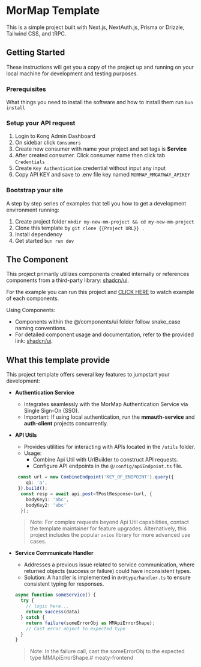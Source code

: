 # MorMap Template

This is a simple project built with Next.js, NextAuth.js, Prisma or Drizzle, Tailwind CSS, and tRPC.

## Getting Started

These instructions will get you a copy of the project up and running on your local machine for development and testing purposes.

### Prerequisites

What things you need to install the software and how to install them run `bun install`

### Setup your API request

1. Login to Kong Admin Dashboard
2. On sidebar click `Consumers`
3. Create new consumer with name your project and set tags is **Service**
4. After created consumer. Click consumer name then click tab `Credentials`
5. Create `Key Authentication` credential without input any input
6. Copy API KEY and save to .env file key named `MORMAP_MMGATWAY_APIKEY`

### Bootstrap your site

A step by step series of examples that tell you how to get a development environment running:

1. Create project folder `mkdir my-new-mm-project && cd my-new-mm-project`
2. Clone this template by `git clone {{Project URL}} .`
3. Install dependency
4. Get started `bun run dev`

## The Component

This project primarily utilizes components created internally or references components from a third-party library: [shadcn/ui](shadcn/ui).

For the example you can run this project and [CLICK HERE](http://localhost:3000) to watch example of each components.

Using Components:
  - Components within the @/components/ui folder follow snake_case naming conventions.
  - For detailed component usage and documentation, refer to the provided link: [shadcn/ui](shadcn/ui).

## What this template provide

This project template offers several key features to jumpstart your development:

  - **Authentication Service**
    - Integrates seamlessly with the MorMap     Authentication Service via Single Sign-On (SSO).
    - Important:
      If using local authentication, run the **mmauth-service** and **auth-client** projects concurrently.
  
  - **API Utils**
    - Provides utilities for interacting with APIs located in the `/utils` folder.
    - Usage:
      - Combine Api Util with UrlBuilder to construct API requests.
      - Configure API endpoints in the `@/config/apiEndpoint.ts` file.

    ```ts
     const url = new CombineEndpoint('KEY_OF_ENDPOINT').query({
        q1: 'a',
     }).build();
      const resp = await api.post<TPostResponse>(url, {
        bodyKey1: 'abc',
        bodyKey2: 'abc'
      });
    ```
    > Note:
      For complex requests beyond Api Util capabilities, contact the template maintainer for feature upgrades. Alternatively, this project includes the popular `axios` library for more advanced use cases.

  - **Service Communicate Handler**
    - Addresses a previous issue related to service communication, where returned objects (success or failure) could have inconsistent types.
    - Solution:
    A handler is implemented in `@/@type/handler.ts` to ensure consistent typing for responses.

    ```ts
    async function someService() {
      try {
        // logic here...
        return success(data)
      } catch {
        return failure(someErrorObj as MMApiErrorShape);
        // Cast error object to expected type
      }
    }
    ```
    > Note:
    In the failure call, cast the someErrorObj to the expected type MMApiErrorShape.# meaty-frontend
